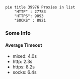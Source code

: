 
```mermaid
pie title 39976 Proxies in list
    "HTTP" : 27783
    "HTTPS": 9893
    "SOCKS" : 8921
```

### Some Info
#### Average Timeout

- mixed: 4.0s
- http: 2.3s
- https: 8.2s
- socks: 6.4s